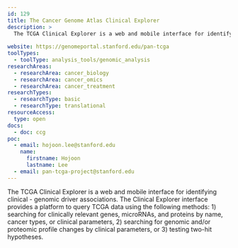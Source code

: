 ```yaml
---
id: 129
title: The Cancer Genome Atlas Clinical Explorer
description: >
  The TCGA Clinical Explorer is a web and mobile interface for identifying clinical genomic driver associations. The Clinical Explorer interface provides a platform to query TCGA.
  
website: https://genomeportal.stanford.edu/pan-tcga
toolTypes:
  - toolType: analysis_tools/genomic_analysis
researchAreas:
  - researchArea: cancer_biology
  - researchArea: cancer_omics
  - researchArea: cancer_treatment
researchTypes:
  - researchType: basic
  - researchType: translational
resourceAccess:
  type: open
docs:
  - doc: ccg
poc:
  - email: hojoon.lee@stanford.edu
    name:
      firstname: Hojoon
      lastname: Lee
  - email: pan-tcga-project@stanford.edu
---
```

The TCGA Clinical Explorer is a web and mobile interface for identifying clinical - genomic driver associations. The Clinical Explorer interface provides a platform to query TCGA data using the following methods: 1) searching for clinically relevant genes, microRNAs, and proteins by name, cancer types, or clinical parameters, 2) searching for genomic and/or proteomic profile changes by clinical parameters, or 3) testing two-hit hypotheses.
